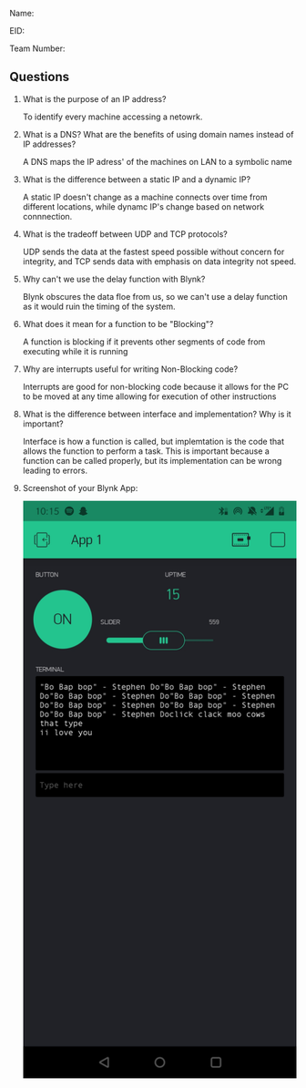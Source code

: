 Name:

EID:

Team Number:

## Questions

1. What is the purpose of an IP address?

    To identify every machine accessing a netowrk.

2. What is a DNS? What are the benefits of using domain names instead of IP addresses?

    A DNS maps the IP adress' of the machines on LAN to a symbolic name

3. What is the difference between a static IP and a dynamic IP?

    A static IP doesn't change as a machine connects over time from different locations, while dynamc IP's change
    based on network connnection.

4. What is the tradeoff between UDP and TCP protocols?

    UDP sends the data at the fastest speed possible without concern for integrity, and TCP sends data with emphasis 
    on data integrity not speed.

5. Why can't we use the delay function with Blynk?

    Blynk obscures the data floe from us, so we can't use a delay function as it would ruin the timing of the system.

6. What does it mean for a function to be "Blocking"?

    A function is blocking if it prevents other segments of code from executing while it is running

7. Why are interrupts useful for writing Non-Blocking code?

    Interrupts are good for non-blocking code because it allows for the PC to be moved at any time allowing for 
    execution of other instructions

8. What is the difference between interface and implementation? Why is it important?

    Interface is how a function is called, but implemtation is the code that allows the function to perform a task.
    This is important because a function can be called properly, but its implementation can be wrong leading to errors.

9. Screenshot of your Blynk App:

    ![your image here->](img/Lab2_Screenshot.jpg)
